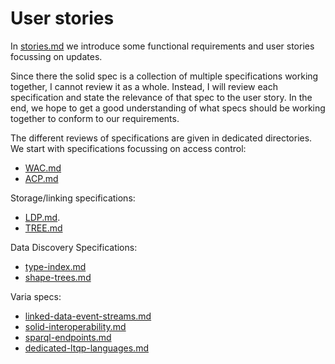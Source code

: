 # User stories

In [stories.md](stories.md) we introduce some functional requirements and user stories focussing on updates.

Since there the solid spec is a collection of multiple specifications working together, I cannot review it as a whole.
Instead, I will review each specification and state the relevance of that spec to the user story.
In the end, we hope to get a good understanding of what specs should be working together to conform to our requirements.

The different reviews of specifications are given in dedicated directories.  
We start with specifications focussing on access control:
* [WAC.md](access-control/WAC.md)
* [ACP.md](access-control/ACP.md)

Storage/linking specifications:
* [LDP.md](LDP.md).
* [TREE.md](TREE.md)

Data Discovery Specifications:
* [type-index.md](type-index.md)
* [shape-trees.md](shape-trees.md)

Varia specs:
* [linked-data-event-streams.md](linked-data-event-streams.md)
* [solid-interoperability.md](solid-interoperability.md)
* [sparql-endpoints.md](sparql-endpoints.md)
* [dedicated-ltqp-languages.md](dedicated-ltqp-languages.md)
